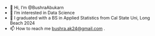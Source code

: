 - 👋 Hi, I’m @BushraAbukarn
- 👀 I’m interested in Data Science 
- 🌱 I graduated with a BS in  Applied Statistics from Cal State Uni, Long Beach 2024
- 📫 How to reach me bushra.ak24@gmail.com 
.

<!---
BushraAbukarn/BushraAbukarn is a ✨ special ✨ repository because its `README.md` (this file) appears on your GitHub profile.
You can click the Preview link to take a look at your changes.
--->
